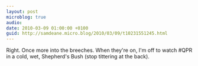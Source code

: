 ```yaml
---
layout: post
microblog: true
audio: 
date: 2010-03-09 01:00:00 +0100
guid: http://samdeane.micro.blog/2010/03/09/t10231551245.html
---
```

Right. Once more into the breeches. When they're on, I'm off to watch #QPR in a cold, wet, Shepherd's Bush (stop tittering at the back).
